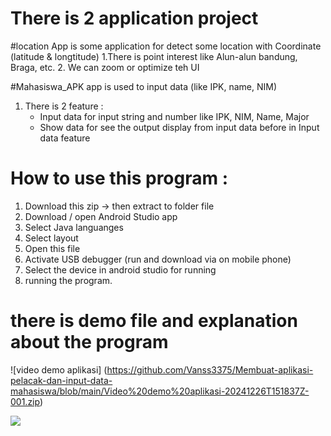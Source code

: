# There is 2 application project

#location App is some application for detect some location with Coordinate (latitude & longtitude)
  1.There is point interest like Alun-alun bandung, Braga, etc.
  2. We can zoom or optimize teh UI



#Mahasiswa_APK app is used to input data (like IPK, name, NIM)
  1. There is 2 feature :
     - Input data for input string and number like IPK, NIM, Name, Major
     - Show data for see the output display from input data before in Input data feature
    

# How to use this program :
  1. Download this zip -> then extract to folder file
  2. Download / open Android Studio app
  3. Select Java languanges
  4. Select layout
  5. Open this file
  7. Activate USB debugger (run and download via on mobile phone)
  8. Select the device in android studio for running
  9. running the program.


# there is demo file and explanation about the program
![video demo aplikasi] (https://github.com/Vanss3375/Membuat-aplikasi-pelacak-dan-input-data-mahasiswa/blob/main/Video%20demo%20aplikasi-20241226T151837Z-001.zip)


![](  https://github.com/Vanss3375/Membuat-aplikasi-pelacak-dan-input-data-mahasiswa)
